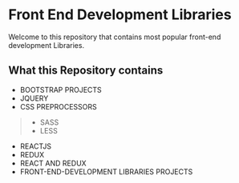 # Front End Development Libraries
Welcome to this repository that contains most popular front-end development Libraries.

## What this Repository contains
- BOOTSTRAP PROJECTS
- JQUERY
- CSS PREPROCESSORS
 > - SASS
 > - LESS
 - REACTJS
 - REDUX
 - REACT AND REDUX
 - FRONT-END-DEVELOPMENT LIBRARIES PROJECTS



 


